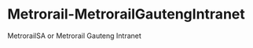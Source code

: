 Metrorail-MetrorailGautengIntranet
==================================

MetrorailSA or Metrorail Gauteng Intranet
